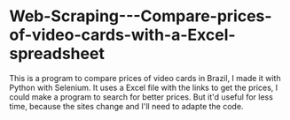 # Web-Scraping---Compare-prices-of-video-cards-with-a-Excel-spreadsheet
This is a program to compare prices of video cards in Brazil, I made it with Python with Selenium. 
It uses a Excel file with the links to get the prices, I could make a program to search for better prices. 
But it'd useful for less time, because the sites change and I'll need to adapte the code.
